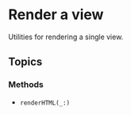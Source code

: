 # Render a view

Utilities for rendering a single view.

## Topics

### Methods

- ``renderHTML(_:)``
